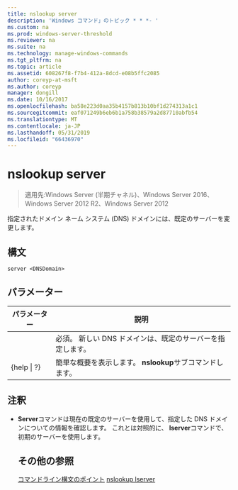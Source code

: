 ```yaml
---
title: nslookup server
description: 'Windows コマンド」のトピック * * *- '
ms.custom: na
ms.prod: windows-server-threshold
ms.reviewer: na
ms.suite: na
ms.technology: manage-windows-commands
ms.tgt_pltfrm: na
ms.topic: article
ms.assetid: 608267f8-f7b4-412a-8dcd-e08b5ffc2085
author: coreyp-at-msft
ms.author: coreyp
manager: dongill
ms.date: 10/16/2017
ms.openlocfilehash: ba58e223d0aa35b4157b813b10bf1d274313a1c1
ms.sourcegitcommit: eaf071249b6eb6b1a758b38579a2d87710abfb54
ms.translationtype: MT
ms.contentlocale: ja-JP
ms.lasthandoff: 05/31/2019
ms.locfileid: "66436970"
---
```

# <a name="nslookup-server"></a>nslookup server

>適用先:Windows Server (半期チャネル)、Windows Server 2016、Windows Server 2012 R2、Windows Server 2012

指定されたドメイン ネーム システム (DNS) ドメインには、既定のサーバーを変更します。
## <a name="syntax"></a>構文
```
server <DNSDomain>
```
## <a name="parameters"></a>パラメーター

|    パラメーター    |                          説明                           |
|-----------------|----------------------------------------------------------------|
|   <DNSDomain>   | 必須。 新しい DNS ドメインは、既定のサーバーを指定します。 |
| {help &#124; ?} |     簡単な概要を表示します。 **nslookup**サブコマンドします。      |

## <a name="remarks"></a>注釈
- **Server**コマンドは現在の既定のサーバーを使用して、指定した DNS ドメインについての情報を確認します。 これとは対照的に、 **lserver**コマンドで、初期のサーバーを使用します。
  ## <a name="additional-references"></a>その他の参照
  [コマンドライン構文のポイント](command-line-syntax-key.md)
  [nslookup lserver](nslookup-lserver.md)
